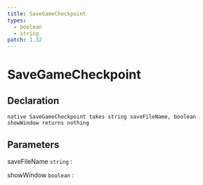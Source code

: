 ```yaml
---
title: SaveGameCheckpoint
types:
  - boolean
  - string
patch: 1.32
---
```


# SaveGameCheckpoint

## Declaration

```jass
native SaveGameCheckpoint takes string saveFileName, boolean showWindow returns nothing
```

## Parameters
saveFileName `string`
: 

showWindow `boolean`
: 
